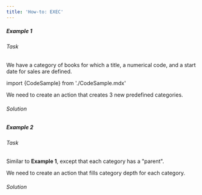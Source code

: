 ```yaml
---
title: 'How-to: EXEC'
---
```


##### Example 1

###### Task

We have a category of books for which a title, a numerical code, and a start date for sales are defined.

import {CodeSample} from './CodeSample.mdx'

<CodeSample url="https://documentation.lsfusion.org/sample?file=UseCaseExec&block=sample1"/>

We need to create an action that creates 3 new predefined categories.

###### Solution

<CodeSample url="https://documentation.lsfusion.org/sample?file=UseCaseExec&block=solution1"/>

##### Example 2

###### Task

Similar to **Example 1**, except that each category has a "parent".

<CodeSample url="https://documentation.lsfusion.org/sample?file=UseCaseExec&block=sample2"/>

We need to create an action that fills category depth for each category.

###### Solution

<CodeSample url="https://documentation.lsfusion.org/sample?file=UseCaseExec&block=solution2"/>
